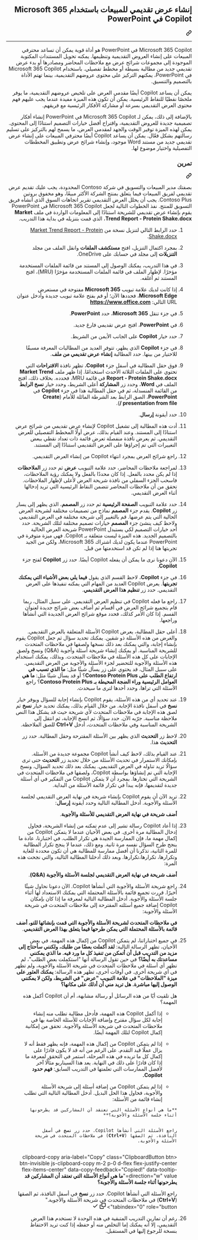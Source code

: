 <div class="Box-sc-g0xbh4-0 eoaCFS js-snippet-clipboard-copy-unpositioned undefined" data-hpc="true"><article class="markdown-body entry-content container-lg" itemprop="text"><div class="markdown-heading" dir="rtl"><h1 tabindex="-1" class="heading-element" dir="rtl">إنشاء عرض تقديمي للمبيعات باستخدام Microsoft 365 Copilot في PowerPoint</h1><a id="user-content-إنشاء-عرض-تقديمي-للمبيعات-باستخدام-microsoft-365-copilot-في-powerpoint" class="anchor" aria-label="Permalink: إنشاء عرض تقديمي للمبيعات باستخدام Microsoft 365 Copilot في PowerPoint" href="#إنشاء-عرض-تقديمي-للمبيعات-باستخدام-microsoft-365-copilot-في-powerpoint"><svg class="octicon octicon-link" viewBox="0 0 16 16" version="1.1" width="16" height="16" aria-hidden="true"><path d="m7.775 3.275 1.25-1.25a3.5 3.5 0 1 1 4.95 4.95l-2.5 2.5a3.5 3.5 0 0 1-4.95 0 .751.751 0 0 1 .018-1.042.751.751 0 0 1 1.042-.018 1.998 1.998 0 0 0 2.83 0l2.5-2.5a2.002 2.002 0 0 0-2.83-2.83l-1.25 1.25a.751.751 0 0 1-1.042-.018.751.751 0 0 1-.018-1.042Zm-4.69 9.64a1.998 1.998 0 0 0 2.83 0l1.25-1.25a.751.751 0 0 1 1.042.018.751.751 0 0 1 .018 1.042l-1.25 1.25a3.5 3.5 0 1 1-4.95-4.95l2.5-2.5a3.5 3.5 0 0 1 4.95 0 .751.751 0 0 1-.018 1.042.751.751 0 0 1-1.042.018 1.998 1.998 0 0 0-2.83 0l-2.5 2.5a1.998 1.998 0 0 0 0 2.83Z"></path></svg></a></div>
<hr>
<p dir="rtl">Microsoft 365 Copilot في PowerPoint هو أداة قوية يمكن أن تساعد محترفي المبيعات على إنشاء العروض التقديمية وتنظيمها. يمكنه تحويل المستندات المكتوبة الموجودة إلى مجموعات شرائح عرض مع ملاحظات المحاضر ومصادرها أو بدء عرض تقديمي جديد من مطالبة بسيطة أو مخطط تفصيلي. باستخدام Microsoft 365 Copilot في PowerPoint، يمكنهم التركيز على محتوى عروضهم التقديمية، بينما تهتم الأداة بالتصميم والتنسيق.</p>
<p dir="rtl">يمكن أن يساعد Copilot أيضًا مقدمي العرض على تلخيص عروضهم التقديمية، ما يوفر ملخصًا نقطيًا للنقاط الرئيسية. يمكن أن تكون هذه الميزة مفيدة عندما يجب عليهم فهم محتوى العرض التقديمي بسرعة أو مشاركة الأفكار الرئيسية مع فريقهم.</p>
<p dir="rtl">بالإضافة إلى ذلك، يمكن لـ Microsoft 365 Copilot في PowerPoint إنشاء أفكار تصميمية جديدة للعروض التقديمية، واقتراح أفضل خيارات التصميم استنادًا إلى المحتوى. يمكن لهذه الميزة توفير الوقت والجهد لمقدمي العرض، ما يسمح لهم بالتركيز على تسليم رسالتهم بشكل فعّال. يمكن أن يساعد Copilot أيضًا محترفي المبيعات على إنشاء عرض تقديمي جديد من مستند Word موجود، وإنشاء شرائح عرض وتطبيق المخططات التفصيلية واختيار موضوع لها.</p>
<div class="markdown-heading" dir="rtl"><h3 tabindex="-1" class="heading-element" dir="rtl">تمرين</h3><a id="user-content-تمرين" class="anchor" aria-label="Permalink: تمرين" href="#تمرين"><svg class="octicon octicon-link" viewBox="0 0 16 16" version="1.1" width="16" height="16" aria-hidden="true"><path d="m7.775 3.275 1.25-1.25a3.5 3.5 0 1 1 4.95 4.95l-2.5 2.5a3.5 3.5 0 0 1-4.95 0 .751.751 0 0 1 .018-1.042.751.751 0 0 1 1.042-.018 1.998 1.998 0 0 0 2.83 0l2.5-2.5a2.002 2.002 0 0 0-2.83-2.83l-1.25 1.25a.751.751 0 0 1-1.042-.018.751.751 0 0 1-.018-1.042Zm-4.69 9.64a1.998 1.998 0 0 0 2.83 0l1.25-1.25a.751.751 0 0 1 1.042.018.751.751 0 0 1 .018 1.042l-1.25 1.25a3.5 3.5 0 1 1-4.95-4.95l2.5-2.5a3.5 3.5 0 0 1 4.95 0 .751.751 0 0 1-.018 1.042.751.751 0 0 1-1.042.018 1.998 1.998 0 0 0-2.83 0l-2.5 2.5a1.998 1.998 0 0 0 0 2.83Z"></path></svg></a></div>
<p dir="rtl">بصفتك مدير المبيعات والتسويق في شركة Contoso المحدودة، يجب عليك تقديم عرض تقديمي لفريق المبيعات فيما يتعلق بمنتج الشركة الأكثر مبيعًا، وهو مخفوق بروتين Contoso Plus. يجب أن يحلل العرض التقديمي تقرير اتجاهات السوق الذي أنشأه فريق التسويق للمنتج. نفذ الخطوات التالية لجعل Microsoft 365 Copilot في PowerPoint يقوم بإنشاء عرض تقديمي للشريحة استنادًا إلى المعلومات الواردة في ملف <strong>Market Trend Report - Protein Shake.docx</strong>، الذي قمت بتنزيله في بداية هذا التدريب.</p>
<ol dir="rtl">
<li>
<p dir="rtl">حدد الرابط التالي لتنزيل نسخة من <a href="https://go.microsoft.com/fwlink/?linkid=2268827" rel="nofollow">Market Trend Report - Protein Shake.docx</a>.</p>
</li>
<li>
<p dir="rtl">بمجرد اكتمال التنزيل، افتح <strong>مستكشف الملفات</strong> وانقل الملف من مجلد <strong>التنزيلات</strong> إلى مجلد في حسابك على OneDrive.</p>
</li>
<li>
<p dir="rtl">في هذا التدريب، يمكنك الوصول إلى المستند من قائمة الملفات المستخدمة مؤخرًا. لإظهار الملف في قائمة الملفات المستخدمة مؤخرًا (MRU)، افتح المستند ثم أغلقه.</p>
</li>
<li>
<p dir="rtl">إذا كانت لديك علامة تبويب <strong>Microsoft 365</strong> مفتوحة في مستعرض <strong>Microsoft Edge</strong>، فحددها الآن؛ أو قم بفتح علامة تبويب جديدة وأدخل عنوان URL التالي: <strong><a href="https://www.office.com" rel="nofollow">https://www.office.com</a></strong></p>
</li>
<li>
<p dir="rtl">في جزء تنقل <strong>Microsoft 365</strong>، حدد <strong>PowerPoint</strong>.</p>
</li>
<li>
<p dir="rtl">في <strong>PowerPoint</strong>، افتح عرض تقديمي فارغ جديد.</p>
</li>
<li>
<p dir="rtl">حدد خيار <strong>Copilot</strong> على الجانب الأيمن من الشريط.</p>
</li>
<li>
<p dir="rtl">في جزء <strong>Copilot</strong> الذي يظهر، تتوفر العديد من المطالبات المعرفة مسبقًا للاختيار من بينها. حدد المطالبة <strong>إنشاء عرض تقديمي من ملف</strong>.</p>
</li>
<li>
<p dir="rtl">فوق حقل المطالبة في أسفل جزء <strong>Copilot</strong>، تظهر نافذة <strong>الاقتراحات</strong> التي تحتوي على الملفات الثلاثة الأحدث استخدامًا. إذا ظهر ملف <strong>Market Trend Report - Protein Shake.docx</strong> في قائمة MRU، فحدده. بخلاف ذلك، افتح الملف في <strong>Word</strong>، وحدد زر <strong>المشاركة</strong> أعلى الشريط، وحدد خيار <strong>نسخ الرابط</strong> من القائمة المنسدلة، ثم في حقل المطالبة هذا في جزء <strong>Copilot</strong> في <strong>PowerPoint</strong>، الصق الرابط بعد الشرطة المائلة للأمام (<strong>Create presentation from file /</strong>).</p>
</li>
<li>
<p dir="rtl">حدد أيقونة <strong>إرسال</strong>.</p>
</li>
<li>
<p dir="rtl">أدت هذه المطالبة إلى تشغيل Copilot لإنشاء عرض تقديمي من شرائح عرض استنادًا إلى المستند. وعند القيام بذلك، عرض أولًا المخطط التفصيلي للعرض التقديمي. ثم يعرض نافذة منفصلة تعرض قائمة ذات تعداد نقطي ببعض التغييرات التي تم إجراؤها على العرض التقديمي استنادًا إلى المستند.</p>
</li>
<li>
<p dir="rtl">راجع شرائح العرض بمجرد انتهاء Copilot من إنشاء العرض التقديمي.</p>
</li>
<li>
<p dir="rtl">لمراجعة ملاحظات المحاضر، حدد علامة التبويب <strong>عرض</strong> ثم حدد زر <strong>الملاحظات</strong> إذا لم يكن محدد بالفعل. إذا كان محددًا بالفعل ولا يمكنك رؤية الملاحظات، فاسحب الجزء السفلي من نافذة شريحة العرض لأعلى لإظهار الملاحظات. تحقق من أن ملاحظات المحاضر تتضمن النقاط الرئيسية التي تريد إدخالها أثناء العرض التقديمي.</p>
</li>
<li>
<p dir="rtl">حدد علامة التبويب <strong>الصفحة الرئيسية</strong> ثم حدد زر <strong>المصمم</strong>، الذي يظهر إلى يسار زر <strong>Copilot</strong>. يقدم جزء <strong>المصمم</strong> نماذج من تصميمات مختلفة لشريحة العرض الحالية التي يتم عرضها. قم بالتغيير إلى شريحة مختلفة في العرض التقديمي ولاحظ كيف ينشئ جزء <strong>المصمم</strong> خيارات تصميم مختلفة لتلك الشريحة. حدد أحد خيارات التصميم لكي يستبدل PowerPoint شريحة العرض الحالية بالتصميم الجديد. هذه الميزة ليست متعلقة بـ Copilot. فهي ميزة متوفرة في PowerPoint عندما يكون لديك اشتراك Microsoft 365، ولكن من الجيد تجربتها هنا إذا لم تكن قد استخدمتها من قبل.</p>
</li>
<li>
<p dir="rtl">الآن دعونا نرى ما يمكن أن يفعله Copilot أيضًا. حدد زر <strong>Copilot</strong> لفتح جزء <strong>Copilot</strong>.</p>
</li>
<li>
<p dir="rtl">في جزء <strong>Copilot</strong>، لاحظ القسم الذي يقول <strong>فيما يلي بعض الأشياء التي يمكنك تجربتها</strong>. يعرض Copilot العديد من المهام التي يمكنه تنفيذها على العرض التقديمي. حدد زر <strong>تنظيم هذا العرض التقديمي</strong>.</p>
</li>
<li>
<p dir="rtl">راجع ما فعله Copilot في تنظيم العرض التقديمي. على سبيل المثال، ربما قام بتجميع شرائح العرض في أقسام ثم أضاف بعض شرائح جديدة لعنوان القسم. إذا كان الأمر كذلك، فحدد موقع شرائح العرض الجديدة التي أنشأها وراجعها.</p>
</li>
<li>
<p dir="rtl">أعلى حقل المطالبة، يعرض Copilot الأسئلة المتعلقة بالعرض التقديمي. والغرض من هذه الأسئلة ذو شقين. يمكنك تحديد سؤال ثم جعل Copilot يقوم بإنشاء إجابة، والتي يمكنك بعد ذلك نسخها ولصقها في ملاحظات المتحدث للشريحة المناسبة. أو يمكنك إنشاء شريحة أسئلة وأجوبة (Q&amp;A) ونسخ ولصق الإجابات على كل هذه الأسئلة في ملاحظات المتحدث. وبذلك، يمكنك استخدام هذه الأسئلة والأجوبة للتحضير لجزء الأسئلة والأجوبة من العرض التقديمي. على سبيل المثال، قد يحتوي على زر يسأل شيئًا مثل: <strong>ما الذي تسبب في ارتفاع الطلب على Contoso Protein Plus</strong>؟ أو قد يسأل شيئًا مثل: <strong>ما هي العوامل الرئيسية وراء الضجة المحيطة بـ Contoso Protein Plus</strong>؟ راجع الأسئلة التي تراها، وحدد أحدها لترى ما سيحدث.</p>
</li>
<li>
<p dir="rtl">عند تحديد أي من هذه الأسئلة، يقوم Copilot بإنشاء إجابة للسؤال ويوفر خيار <strong>نسخ</strong> في أسفل نافذة الإجابة. من خلال القيام بذلك، يمكنك تحديد خيار <strong>نسخ</strong> ثم لصق هذه الإجابة في ملاحظات المتحدث لأي شريحة حيث قد يشكل هذا النص ملاحظة مناسبة. جرّبه الآن. حدد سؤالًا، ثم انسخ الإجابة، ثم انتقل إلى الشريحة المناسبة وفي ملاحظات المتحدث، أدخل <strong>Ctrl+V</strong> للصق الملاحظة.</p>
</li>
<li>
<p dir="rtl">لاحظ زر <strong>التحديث</strong> الذي يظهر بين الأسئلة المقترحة وحقل المطالبة. حدد زر <strong>التحديث</strong> هذا.</p>
</li>
<li>
<p dir="rtl">عند القيام بذلك، لاحظ كيف أنشأ Copilot مجموعة جديدة من الأسئلة. بإمكانك الاستمرار في تحديث الأسئلة من خلال تحديد زر <strong>التحديث</strong> حتى ترى سؤالًا تريد تناوله في العرض التقديمي. يمكنك بعد ذلك تحديد السؤال، ونسخ الإجابة التي تم إنشاؤها بواسطة Copilot، ولصقها في ملاحظات المتحدث في الشريحة التي تختارها. بمجرد أن لا يتمكن Copilot من التفكير في أي أسئلة جديدة لتقديمها، فإنه يبدأ في تكرار قائمة الأسئلة من البداية.</p>
</li>
<li>
<p dir="rtl">تريد الآن أن يقوم Copilot بإنشاء شريحة في نهاية العرض التقديمي لجلسة الأسئلة والأجوبة. أدخل المطالبة التالية وحدد أيقونة <strong>إرسال</strong>:</p>
<p dir="rtl"><strong>أضف شريحة في نهاية العرض التقديمي للأسئلة والأجوبة</strong>.</p>
</li>
<li>
<p dir="rtl">إذا أعاد Copilot رسالة تشير إلى عدم تمكنه من إنشاء الشريحة، فحاول إدخال المطالبة مرة أخرى. في بعض الأحيان عندما لا يتمكن Copilot من إكمال مهمة ما، فإن الممارسة الجيدة هي تكرار الطلب. في اختبارنا، عادة ما ينجح طرح السؤال نفسه مرة ثانية. ومع ذلك، عندما لا ينجح تكرار المطالبة للمرة الثانية، تذكرنا أن أفضل ممارسة للمطالبة هي أن تكون محددة للغاية وتكرارها، تكرارها،تكرارها. وبعد ذلك أدخلنا المطالبة التالية، والتي نجحت هذه المرة:</p>
<p dir="rtl"><strong>أضف شريحة في نهاية العرض التقديمي لجلسة الأسئلة والأجوبة (Q&amp;A)</strong>.</p>
</li>
<li>
<p dir="rtl">راجع شريحة الأسئلة والأجوبة التي أنشأها Copilot. الآن دعونا نحاول شيئًا أخيرًا. قررت تجميع قائمة بالأسئلة المحتملة التي يمكنك الاستعداد لها أثناء جلسة الأسئلة والأجوبة. أدخل المطالبة التالية لمعرفة ما إذا كان بإمكان Copilot إضافة جميع أسئلته المقترحة إلى ملاحظات المتحدث في شريحة الأسئلة والأجوبة:</p>
<p dir="rtl"><strong>في ملاحظات المتحدث لشريحة الأسئلة والأجوبة التي قمت بإنشائها للتو، أضف قائمة بالأسئلة المحتملة التي يمكن طرحها فيما يتعلق بهذا العرض التقديمي</strong>.</p>
</li>
<li>
<p dir="rtl">في جميع اختباراتنا، لم يتمكن Copilot من إكمال هذه المهمة. في بعض الأحيان، تظهر الرسالة التالية: <strong>لقد أكملت بعضًا من طلبك، ولكنني سأحتاج إلى مزيد من التدريب قبل أن أتمكن من تنفيذ كل ما ورد فيه. ما الذي يمكنني مساعدتك به أيضًا؟</strong> في حين تقول الرسالة أنها "استكملت بعض الطلب"، لم تظهر أي أسئلة في ملاحظات المتحدث في شريحة الأسئلة والأجوبة، ولم تظهر في أي شريحة أخرى. في أوقات أخرى، تظهر هذه الرسالة: <strong>يمكنك العثور على ميزة "الملاحظات" في علامة التبويب "عرض" في الشريط، ولكن لا يمكنني الوصول إليها مباشرة. هل تريد مني أن أدلك على مكانها؟</strong></p>
<p dir="rtl">هل تلقيت أيًا من هذه الرسائل أو رسالة مشابهة، أم أن Copilot أكمل هذه المهمة؟</p>
<ul dir="rtl">
<li>
<p dir="rtl">إذا أكمل Copilot هذه المهمة، فأدخل مطالبة تطلب منه إنشاء إجابة لكل سؤال مقترح وإضافة الإجابات للأسئلة الخاصة بها في ملاحظات المتحدث في شريحة الأسئلة والأجوبة. تحقق من إمكانية إكمال Copilot لتلك المهمة أيضًا.</p>
</li>
<li>
<p dir="rtl">إذا لم يتمكن Copilot من إكمال هذه المهمة، فإنه يظهر فقط أنه لا يزال عملًا قيد التقدم. على الرغم من أنه قد لا يكون قادرًا على إكمال كل ما تريده في هذه المرحلة، استمر في التحقق لمعرفة ما إذا كان قادرًا على ذلك في النهاية. يعد هذا السيناريو مثالًا آخر لأفضل الممارسات التي تعلمتها في التدريب السابق: <strong>فهم حدود Copilot.</strong></p>
</li>
<li>
<p dir="rtl">إذا لم يتمكن Copilot من إضافة أسئلة إلى شريحة الأسئلة والأجوبة، فحاول هذا الحل البديل. أدخل المطالبة التالية التي تطلب إنشاء قائمة من الأسئلة:</p>
</li>
</ul>
<div class="snippet-clipboard-content notranslate position-relative overflow-auto"><pre class="notranslate"><code>**ما هي أنواع الأسئلة التي تعتقد أن المشاركين قد يطرحونها أثناء جلسة الأسئلة والأجوبة؟**

راجع الأسئلة التي أنشأها Copilot. حدد زر **نسخ** في أسفل النافذة، ثم الصقها (**Ctrl+V**) في ملاحظات المتحدث في شريحة الأسئلة والأجوبة.
</code></pre><div class="zeroclipboard-container">
    <clipboard-copy aria-label="Copy" class="ClipboardButton btn btn-invisible js-clipboard-copy m-2 p-0 d-flex flex-justify-center flex-items-center" data-copy-feedback="Copied!" data-tooltip-direction="w" value="**ما هي أنواع الأسئلة التي تعتقد أن المشاركين قد يطرحونها أثناء جلسة الأسئلة والأجوبة؟**

راجع الأسئلة التي أنشأها Copilot. حدد زر **نسخ** في أسفل النافذة، ثم الصقها (**Ctrl+V**) في ملاحظات المتحدث في شريحة الأسئلة والأجوبة." tabindex="0" role="button">
      <svg aria-hidden="true" height="16" viewBox="0 0 16 16" version="1.1" width="16" data-view-component="true" class="octicon octicon-copy js-clipboard-copy-icon">
    <path d="M0 6.75C0 5.784.784 5 1.75 5h1.5a.75.75 0 0 1 0 1.5h-1.5a.25.25 0 0 0-.25.25v7.5c0 .138.112.25.25.25h7.5a.25.25 0 0 0 .25-.25v-1.5a.75.75 0 0 1 1.5 0v1.5A1.75 1.75 0 0 1 9.25 16h-7.5A1.75 1.75 0 0 1 0 14.25Z"></path><path d="M5 1.75C5 .784 5.784 0 6.75 0h7.5C15.216 0 16 .784 16 1.75v7.5A1.75 1.75 0 0 1 14.25 11h-7.5A1.75 1.75 0 0 1 5 9.25Zm1.75-.25a.25.25 0 0 0-.25.25v7.5c0 .138.112.25.25.25h7.5a.25.25 0 0 0 .25-.25v-7.5a.25.25 0 0 0-.25-.25Z"></path>
</svg>
      <svg aria-hidden="true" height="16" viewBox="0 0 16 16" version="1.1" width="16" data-view-component="true" class="octicon octicon-check js-clipboard-check-icon color-fg-success d-none">
    <path d="M13.78 4.22a.75.75 0 0 1 0 1.06l-7.25 7.25a.75.75 0 0 1-1.06 0L2.22 9.28a.751.751 0 0 1 .018-1.042.751.751 0 0 1 1.042-.018L6 10.94l6.72-6.72a.75.75 0 0 1 1.06 0Z"></path>
</svg>
    </clipboard-copy>
  </div></div>
</li>
<li>
<p dir="rtl">رغم أن تمارين التدريب المتبقية في هذه الوحدة لا تستخدم هذا العرض التقديمي، إلا أنه يمكنك إما التخلص منه أو حفظه إذا كنت تريد الاحتفاظ بنسخة للرجوع إليها في المستقبل.</p>
</li>
</ol>
</article></div>
